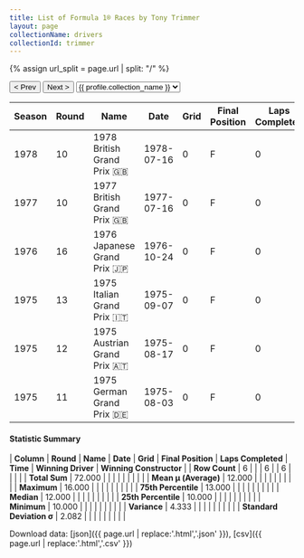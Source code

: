 ```yaml
---
title: List of Formula 1® Races by Tony Trimmer
layout: page
collectionName: drivers
collectionId: trimmer
---
```


{% assign url_split = page.url | split: "/" %}
<div id="collection-navigation">
<button onclick="selector.options[selector.selectedIndex-1].value && (window.location = selector.options[selector.selectedIndex-1].value);">&lt; Prev</button>
<button onclick="selector.options[selector.selectedIndex+1].value && (window.location = selector.options[selector.selectedIndex+1].value);">Next &gt;</button>
<select id="selector" onchange="this.options[this.selectedIndex].value && (window.location = this.options[this.selectedIndex].value);">
  {% for collectionId in site.data[page.collectionName].refs %}
    {% if collectionId == page.collectionId %}
      {% assign selected = "selected" %}
    {% else %}
      {% assign selected = "" %}
    {% endif %}
    {% assign profile = site.data[page.collectionName][collectionId].profile %}
    <option value="/f1/{{ page.collectionName }}/{{ collectionId }}/{{ url_split[4] }}" {{ selected }}>{{ profile.collection_name }}</option>
  {% endfor %}
</select>
</div>

| Season | Round | Name | Date | Grid | Final Position | Laps Completed | Time | Winning Driver | Winning Constructor |
|--|--|--|--|--|--|--|--|--|--|
| 1978 | 10 | 1978 British Grand Prix 🇬🇧 | 1978-07-16 | 0 | F | 0 |   | Carlos Reutemann 🇦🇷 | Ferrari 🇮🇹 |
| 1977 | 10 | 1977 British Grand Prix 🇬🇧 | 1977-07-16 | 0 | F | 0 |   | James Hunt 🇬🇧 | McLaren 🇬🇧 |
| 1976 | 16 | 1976 Japanese Grand Prix 🇯🇵 | 1976-10-24 | 0 | F | 0 |   | Mario Andretti 🇺🇸 | Team Lotus 🇬🇧 |
| 1975 | 13 | 1975 Italian Grand Prix 🇮🇹 | 1975-09-07 | 0 | F | 0 |   | Clay Regazzoni 🇨🇭 | Ferrari 🇮🇹 |
| 1975 | 12 | 1975 Austrian Grand Prix 🇦🇹 | 1975-08-17 | 0 | F | 0 |   | Vittorio Brambilla 🇮🇹 | March 🇬🇧 |
| 1975 | 11 | 1975 German Grand Prix 🇩🇪 | 1975-08-03 | 0 | F | 0 |   | Carlos Reutemann 🇦🇷 | Brabham 🇬🇧 |

#### Statistic Summary

| **Column** | **Round** | **Name** | **Date** | **Grid** | **Final Position** | **Laps Completed** | **Time** | **Winning Driver** | **Winning Constructor** |
| **Row Count** | 6 |  |  | 6 |  | 6 |  |  |  |
| **Total Sum** | 72.000 |  |  |  |  |  |  |  |  |
| **Mean μ (Average)** | 12.000 |  |  |  |  |  |  |  |  |
| **Maximum** | 16.000 |  |  |  |  |  |  |  |  |
| **75th Percentile** | 13.000 |  |  |  |  |  |  |  |  |
| **Median** | 12.000 |  |  |  |  |  |  |  |  |
| **25th Percentile** | 10.000 |  |  |  |  |  |  |  |  |
| **Minimum** | 10.000 |  |  |  |  |  |  |  |  |
| **Variance** | 4.333 |  |  |  |  |  |  |  |  |
| **Standard Deviation σ** | 2.082 |  |  |  |  |  |  |  |  |

Download data: [json]({{ page.url | replace:'.html','.json' }}), [csv]({{ page.url | replace:'.html','.csv' }})
